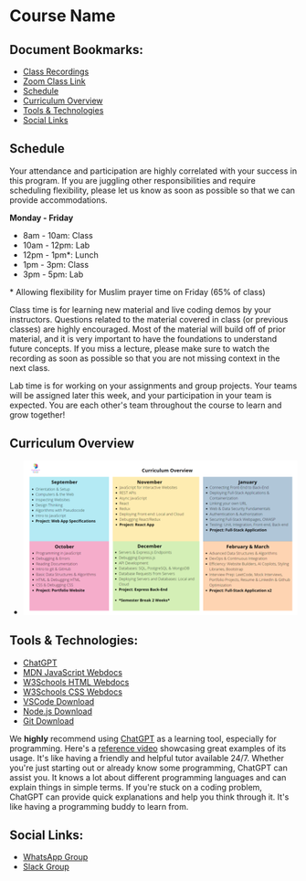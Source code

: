 # Course Name

## Document Bookmarks:

- [Class Recordings](https://www.youtube.com/playlist?list=PLpYu7Wkyi5ruXL-HBsw61NmqZy2yLEqXc)
- [Zoom Class Link](https://us06web.zoom.us/j/87077142039?pwd=Iu236SdMWo4K9Mdu6MMivowmgP7pkk.1)
- [Schedule](#schedule)
- [Curriculum Overview](#curriculum-overview)
- [Tools & Technologies](#tools--technologies)
- [Social Links](#social-links)

## Schedule

Your attendance and participation are highly correlated with your success in this program. If you are juggling other responsibilities and require scheduling flexibility, please let us know as soon as possible so that we can provide accommodations. 

**Monday - Friday**

- 8am - 10am: Class
- 10am - 12pm: Lab
- 12pm - 1pm*: Lunch 
- 1pm - 3pm: Class
- 3pm - 5pm: Lab

\* Allowing flexibility for Muslim prayer time on Friday (65% of class)

Class time is for learning new material and live coding demos by your instructors. Questions related to the material covered in class (or previous classes) are highly encouraged. Most of the material will build off of prior material, and it is very important to have the foundations to understand future concepts. If you miss a lecture, please make sure to watch the recording as soon as possible so that you are not missing context in the next class.

Lab time is for working on your assignments and group projects. Your teams will be assigned later this week, and your participation in your team is expected. You are each other's team throughout the course to learn and grow together!

## Curriculum Overview

- ![Curriculum Overview](./Course%20Overview.png)

## Tools & Technologies:

- [ChatGPT](https://chat.openai.com)
- [MDN JavaScript Webdocs](https://developer.mozilla.org/en-US/docs/Web/JavaScript)
- [W3Schools HTML Webdocs](https://www.w3schools.com/html/)
- [W3Schools CSS Webdocs](https://www.w3schools.com/css/)
- [VSCode Download](https://code.visualstudio.com)
- [Node.js Download](https://nodejs.org/en)
- [Git Download](https://www.example.com/git-download)

We **highly** recommend using [ChatGPT](https://chat.openai.com) as a learning tool, especially for programming. Here's a [reference video](https://www.youtube.com/watch?v=TPopzUreo4I&list=PLpYu7Wkyi5ruXL-HBsw61NmqZy2yLEqXc&index=31) showcasing great examples of its usage. It's like having a friendly and helpful tutor available 24/7. Whether you're just starting out or already know some programming, ChatGPT can assist you. It knows a lot about different programming languages and can explain things in simple terms. If you're stuck on a coding problem, ChatGPT can provide quick explanations and help you think through it. It's like having a programming buddy to learn from.

## Social Links:

- [WhatsApp Group](https://chat.whatsapp.com/EJxnSeETF0w2bjOBVrHjMe)
- [Slack Group](https://join.slack.com/t/codingincolour/shared_invite/zt-23bbxq3wk-ovN5PedJ1imngqN1OSceMw)
